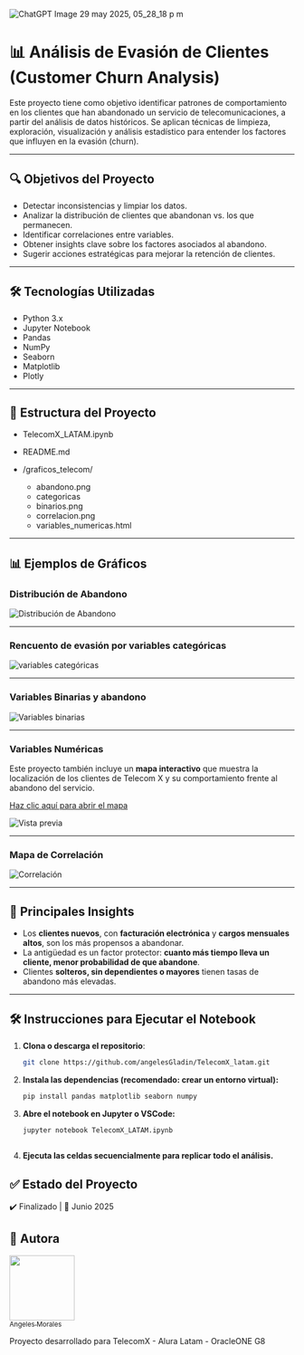 ![ChatGPT Image 29 may 2025, 05_28_18 p m](https://github.com/user-attachments/assets/0a5bd31b-9b3c-4f87-9aea-7361ef58d116)

# 📊 Análisis de Evasión de Clientes (Customer Churn Analysis)

Este proyecto tiene como objetivo identificar patrones de comportamiento en los clientes que han abandonado un servicio de telecomunicaciones, a partir del análisis de datos históricos. Se aplican técnicas de limpieza, exploración, visualización y análisis estadístico para entender los factores que influyen en la evasión (churn).

---

## 🔍 Objetivos del Proyecto

- Detectar inconsistencias y limpiar los datos.
- Analizar la distribución de clientes que abandonan vs. los que permanecen.
- Identificar correlaciones entre variables.
- Obtener insights clave sobre los factores asociados al abandono.
- Sugerir acciones estratégicas para mejorar la retención de clientes.

---

## 🛠️ Tecnologías Utilizadas

- Python 3.x
- Jupyter Notebook
- Pandas
- NumPy
- Seaborn
- Matplotlib
- Plotly

---

## 📂 Estructura del Proyecto

+ TelecomX_LATAM.ipynb
  
+ README.md
  
+ /graficos_telecom/ 
   - abandono.png
   - categoricas
   - binarios.png
   - correlacion.png
   - variables_numericas.html




---

## 📊 Ejemplos de Gráficos

### Distribución de Abandono
![Distribución de Abandono](https://github.com/user-attachments/assets/15d6f3b3-1e81-4097-a2ba-8a1f1c0759e7)


---

### Rencuento de evasión por variables categóricas
![variables categóricas](https://github.com/user-attachments/assets/7211923f-9c99-49ad-8bfb-3e180d8129de)


---

### Variables Binarias y abandono
![Variables binarias](https://github.com/user-attachments/assets/09fe3cb8-15f2-4492-9f55-074017d72b68)

---
### Variables Numéricas
Este proyecto también incluye un **mapa interactivo** que muestra la localización de los clientes de Telecom X y su comportamiento frente al abandono del servicio.

[Haz clic aquí para abrir el mapa](https://github.com/angelesGladin/TelecomX_latam/blob/main/graficos_telecom/variables_numericas.html)


![Vista previa](https://github.com/user-attachments/assets/062f785a-1c10-4c3e-bf01-0f0e5f33bf82)


---

### Mapa de Correlación
![Correlación](https://github.com/user-attachments/assets/02a1b8e0-9890-4039-bb3f-0a49c32d60fa)



---

## 🧠 Principales Insights

- Los **clientes nuevos**, con **facturación electrónica** y **cargos mensuales altos**, son los más propensos a abandonar.
- La antigüedad es un factor protector: **cuanto más tiempo lleva un cliente, menor probabilidad de que abandone**.
- Clientes **solteros, sin dependientes o mayores** tienen tasas de abandono más elevadas.

---

## 🛠️ Instrucciones para Ejecutar el Notebook

1. **Clona o descarga el repositorio**:
   ```bash
   git clone https://github.com/angelesGladin/TelecomX_latam.git

2. **Instala las dependencias (recomendado: crear un entorno virtual):**
   ```bash
   pip install pandas matplotlib seaborn numpy
   
3. **Abre el notebook en Jupyter o VSCode:**
   ```bash
   jupyter notebook TelecomX_LATAM.ipynb
  
4. **Ejecuta las celdas secuencialmente para replicar todo el análisis.**


## ✅ Estado del Proyecto

✔️ Finalizado | 📅 Junio 2025


## :bow: Autora

[<img src="https://avatars.githubusercontent.com/u/160809137?s=400&u=53819c9e0bceb756b1c959b51623021829b0f8ae&v=4" width=115><br><sub>Angeles Morales</sub>](https://github.com/angelesGladin) 

Proyecto desarrollado para TelecomX - Alura Latam - OracleONE G8
